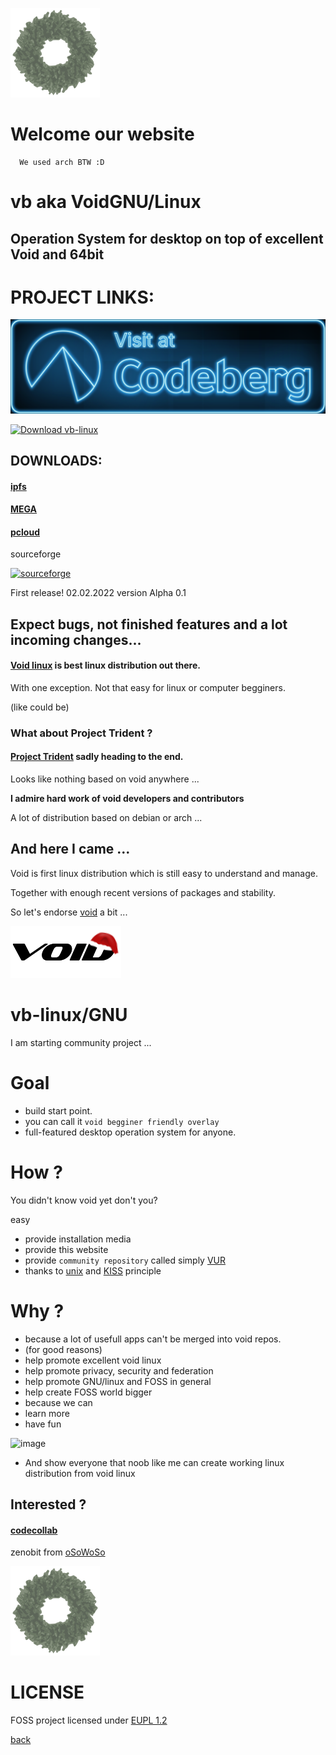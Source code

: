 ![void](/assets/img/void_bg_christmas.png)

# Welcome our  website
      We used arch BTW :D

# **vb** aka **VoidGNU/Linux**
## Operation System for desktop on top of excellent Void and 64bit

# PROJECT LINKS:

[![Codeberg](/assets/img/visit.svg)](https://codeberg.org/oSoWoSo/vb)
 
<a href="https://sourceforge.net/p/vb-linux/"><img alt="Download vb-linux" src="https://sourceforge.net/sflogo.php?type=17&group_id=3476392" width=200></a>

## DOWNLOADS:

#### [ipfs](https://ipfs.io/ipfs/Qmeh3NedfbmnTzL6cyTikev6pyLoSKx1fvwp1Lu88JWq6f)

#### [MEGA](https://mega.nz/folder/lWgFAaBZ#XyXJCGkfxQUosWQSk8LeOw)

#### [pcloud](https://u.pcloud.link/publink/show?code=kZ1ROcXZtQ2vQhh2YHpj5WDQ1u0VC4WnDI4V)

sourceforge

[![sourceforge](https://img.shields.io/sourceforge/dt/vb-linux.svg)](https://sourceforge.net/projects/vb-linux/files/latest/download)

 First release!
 02.02.2022
 version Alpha 0.1
 
## Expect bugs, not finished features and a lot incoming changes...


#### [Void linux](https://voidlinux.org/) is best linux distribution out there.

 With one exception. Not that easy for linux or computer begginers.
 
 (like could be)

### What about Project Trident ?

#### [Project Trident](https://project-trident.org) sadly heading to the end.

Looks like nothing based on void anywhere ...

**I admire hard work of void developers and contributors**

A lot of distribution based on debian or arch ...

## And here I came ...

Void is first linux distribution which is still easy to understand and manage.

Together with enough recent versions of packages and stability.

So let's endorse [void](https://voidlinux.org/) a bit ...

![void](/assets/img/void_fg_christmas.png)

# **vb-linux/GNU**

I am starting community project ...

# Goal

- build start point.
- you can call it `void begginer friendly overlay`
- full-featured desktop operation system for anyone.

# How ?

You didn't know void yet don't you?

easy

- provide installation media
- provide this website
- provide `community repository` called simply [VUR](https://github.com/vb-linux/VUR)
- thanks to [unix](https://en.wikipedia.org/wiki/Unix_philosophy) and [KISS](https://en.wikipedia.org/wiki/KISS_principle) principle

# Why ?

- because a lot of usefull apps can't be merged into void repos.
- (for good reasons)
- help promote excellent void linux
- help promote privacy, security and federation
- help promote GNU/linux and FOSS in general
- help create FOSS world bigger
- because we can
- learn more
- have fun

![image](https://user-images.githubusercontent.com/6384793/152500098-0e30c87b-133f-4842-acb4-fab63add8624.png)
- And show everyone that noob like me can create working linux distribution from void linux


## Interested ?

#### [codecollab](https://codecollab.io/@osowoso/vb)

zenobit from [oSoWoSo](https://osowoso.xyz)

![merry christmas](/assets/img/void_bg_christmas.png)

# LICENSE
FOSS project licensed under
[EUPL 1.2](https://joinup.ec.europa.eu/collection/eupl/eupl-text-eupl-12)

[back](./)
